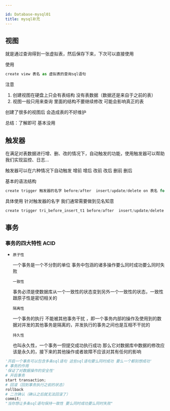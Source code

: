 ```yaml
---

id: Database-mysql01
title: mysql补充
---
```


## 视图

就是通过查询得到一张虚拟表，然后保存下来，下次可以直接使用

使用

```python
create view 表名 as 虚拟表的查询sql语句
```

注意

1. 创建视图在硬盘上只会有表结构 没有表数据（数据还是来自于之前的表）
2. 视图一般只用来查询 里面的结构不要继续修改 可能会影响真正的表

创建了很多的视图后 会造成表的不好维护 

总结：了解即可 基本没用

## 触发器

在满足对表数据进行增、删、改的情况下，自动触发的功能，使用触发器可以帮助我们实现监控、日志... 

触发器可以在六种情况下自动触发 增前 增后 改前 改后 删前 删后 

基本的语法结构

```python
create trigger 触发器的名字 before/after  insert/update/delete on 表名 for each row begin sql语句 end
```

具体使用 针对触发器的名字 我们通常需要做到见名知意

```python
create trigger tri_before_insert_t1 before/after  insert/update/delete on t1 for each row begin sql语句 end
```

## 事务

### 事务的四大特性 ACID

- `原子性`

  一个事务是一个不分割的单位 事务中包涵的诸多操作要么同时成功要么同时失败

  `一致性`

  事务必须是使数据库从一个一致性的状态变到另外一个一致性的状态，一致性跟原子性是密切相关的

  `隔离性`

  一个事务的执行 不能被其他事务干扰 ，即一个事务内部的操作及使用到的数据对并发的其他事务是隔离的，并发执行的事务之间也是互相不干扰的

  `持久性`

  也叫永久性，一个事务一但提交成功执行成功 那么它对数据库中数据的修改应该是永久的，接下来的其他操作或者故障不应该对其有任何的影响



```python
'开启一个事务可以包含多条sql语句 这些sql语句要么同时成功 要么一个都别想成功'
# 事务的作用
'保证了对数据操作的安全性'
# 开启事务
start transaction;
# 回滚（回到事务执行之前的状态）
rollback
# 二次确认（确认之后就无法回滚了）
commit;
"当你想让多条sql语句保持一致性 要么同时成功要么同时失败"
```


